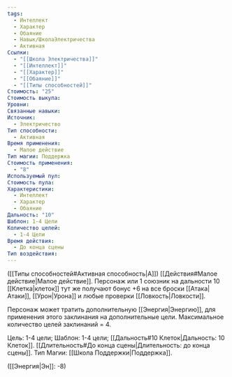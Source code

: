 ```yaml
---
tags:
  - Интеллект
  - Характер
  - Обаяние
  - Навык/ШколаЭлектричества
  - Активная
Ссылки:
  - "[[Школа Электричества]]"
  - "[[Интеллект]]"
  - "[[Характер]]"
  - "[[Обаяние]]"
  - "[[Типы способностей]]"
Стоимость: "25"
Стоимость выкупа: 
Уровни: 
Связанные навыки: 
Источник:
  - Электричество
Тип способности:
  - Активная
Время применения:
  - Малое действие
Тип магии: Поддержка
Стоимость применения:
  - "8"
Используемый пул: 
Стоимость пула: 
Характеристики:
  - Интеллект
  - Характер
  - Обаяние
Дальность: "10"
Шаблон: 1-4 Цели
Количество целей:
  - 1-4 Цели
Время действия:
  - До конца сцены
Тип воздействия:
---
```

([[Типы способностей#Активная способность|А]]) [[Действия#Малое действие|Малое действие]]. Персонаж или 1 союзник на дальности 10 [[Клетка|клеток]] тут же получают бонус +6 на все броски [[Атака|Атаки]], [[Урон|Урона]] и любые проверки [[Ловкость|Ловкости]].

Персонаж может тратить дополнительную [[Энергия|Энергию]], для применения этого заклинания на дополнительные цели. Максимальное количество целей заклинаний = 4. 

Цель: 1-4 цели; Шаблон: 1-4 цели; [[Дальность#10 Клеток|Дальность: 10 Клеток]]. [[Длительность#До конца сцены|Длительность: до конца сцены]].  Тип Магии: [[Школа Поддержки|Поддержка]].

([[Энергия|Эн]]: -8)